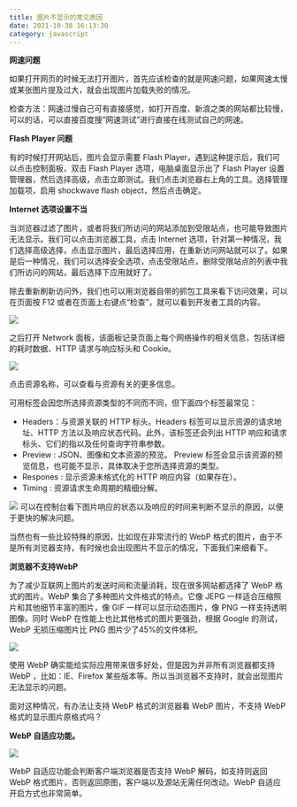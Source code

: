 ```yaml
---
title: 图片不显示的常见原因
date: 2021-10-30 16:13:30
category: javascript
---
```


**网速问题**

如果打开网页的时候无法打开图片，首先应该检查的就是网速问题，如果网速太慢或某张图片提及过大，就会出现图片加载失败的情况。

检查方法：网速过慢自己可有直接感觉，如打开百度、新浪之类的网站都比较慢，可以的话，可以直接百度搜“网速测试”进行直接在线测试自己的网速。

**Flash Player 问题**

有的时候打开网站后，图片会显示需要 Flash Player，遇到这种提示后，我们可以点击控制面板，双击 Flash Player 选项，电脑桌面显示出了 Flash Player 设置管理器，然后选择高级，点击立即测试。我们点击浏览器右上角的工具。选择管理加载项，启用 shockwave flash object，然后点击确定。

**Internet 选项设置不当**

当浏览器过滤了图片，或者将我们所访问的网站添加到受限站点，也可能导致图片无法显示。我们可以点击浏览器工具，点击 Internet 选项，针对第一种情况，我们选择高级选择，点击显示图片，最后选择应用，在重新访问网站就可以了。如果是后一种情况，我们可以选择安全选项，点击受限站点，删除受限站点的列表中我们所访问的网站，最后选择下应用就好了。

除去重新刷新访问外，我们也可以用浏览器自带的抓包工具来看下访问效果，可以在页面按 F12 或者在页面上右键点“检查”，就可以看到开发者工具的内容。

![](https://upload-images.jianshu.io/upload_images/10024246-ef8bbb1900d5ddda.png?imageMogr2/auto-orient/strip%7CimageView2/2/w/1240)

之后打开 Network 面板，该面板记录页面上每个网络操作的相关信息，包括详细的耗时数据、HTTP 请求与响应标头和 Cookie。

![](https://upload-images.jianshu.io/upload_images/10024246-d9c50bdaaf028c14.png?imageMogr2/auto-orient/strip%7CimageView2/2/w/1240)

点击资源名称，可以查看与资源有关的更多信息。

可用标签会因您所选择资源类型的不同而不同，但下面四个标签最常见：

*   Headers：与资源关联的 HTTP 标头。Headers 标签可以显示资源的请求地址、HTTP 方法以及响应状态代码。此外，该标签还会列出 HTTP 响应和请求标头、它们的指以及任何查询字符串参数。
*   Preview : JSON、图像和文本资源的预览。 Preview 标签会显示该资源的预览信息，也可能不显示，具体取决于您所选择资源的类型。
*   Respones : 显示资源未格式化的 HTTP 响应内容（如果存在）。
*   Timing : 资源请求生命周期的精细分解。

![](https://upload-images.jianshu.io/upload_images/10024246-61cc51ce027454b6.png?imageMogr2/auto-orient/strip%7CimageView2/2/w/1240)
可以在控制台看下图片响应的状态以及响应的时间来判断不显示的原因，以便于更快的解决问题。

当然也有一些比较特殊的原因，比如现在非常流行的 WebP 格式的图片，由于不是所有浏览器支持，有时候也会出现图片不显示的情况，下面我们来细看下。

**浏览器不支持WebP**

为了减少互联网上图片的发送时间和流量消耗，现在很多网站都选择了 WebP 格式的图片。WebP 集合了多种图片文件格式的特点。它像 JEPG 一样适合压缩照片和其他细节丰富的图片，像 GIF 一样可以显示动态图片，像 PNG 一样支持透明图像。同时 WebP 在性能上也比其他格式的图片更强劲，根据 Google 的测试，WebP 无损压缩图片比 PNG 图片少了45%的文件体积。

![](https://upload-images.jianshu.io/upload_images/10024246-e338497f759e3f41.png?imageMogr2/auto-orient/strip%7CimageView2/2/w/1240)

使用 WebP 确实能给实际应用带来很多好处，但是因为并非所有浏览器都支持 WebP ，比如：IE、Firefox 某些版本等。所以当浏览器不支持时，就会出现图片无法显示的问题。

面对这种情况，有办法让支持 WebP 格式的浏览器看 WebP 图片，不支持 WebP 格式的显示图片原格式吗？

**WebP 自适应功能。**

![](https://upload-images.jianshu.io/upload_images/10024246-b9a2ed9f5dc9ae2d.png?imageMogr2/auto-orient/strip%7CimageView2/2/w/1240)

WebP 自适应功能会判断客户端浏览器是否支持 WebP 解码，如支持则返回 WebP 格式图片，否则返回原图，客户端以及源站无需任何改动。WebP 自适应开启方式也非常简单。